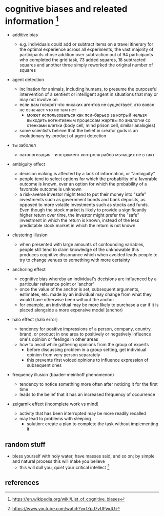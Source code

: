 # cognitive biases and releated information [^1]

- additive bias
  - e.g. individuals could add or subtract items on a travel itinerary for the optimal experience
    across all experiments, the vast majority of participants chose addition over subtraction
    out of 94 participants who completed the grid task, 73 added squares, 18 subtracted 
    squares and another three simply reworked the original number of squares

- agent detection
  - inclination for animals, including humans, to presume the purposeful intervention of a 
    sentient or intelligent agent in situations that may or may not involve on
  - если вам говорят что никаких агентов не существует, это вовсе не означает что их там нет
    - может использоваться как пси-барьер за котрый нельзя выходить когнитивным процессам жертвы
      по аналогии со стенками клетки (body cell, mind prison cell, similar analogies)
  - some scientists believe that the belief in creator gods is an evolutionary by-product of agent detection

- ты заболел
  - патологизация - инструмент контроля рабов мычащих не в такт
  
- ambiguity effect
  - decision making is affected by a lack of information, or "ambiguity"
  - people tend to select options for which the probability of a favorable outcome is known, 
    over an option for which the probability of a favorable outcome is unknown
  - a risk-averse investor might tend to put their money into "safe" investments such as government bonds 
    and bank deposits, as opposed to more volatile investments such as stocks and funds. Even though the 
    stock market is likely to provide a significantly higher return over time, the investor might prefer 
    the "safe" investment in which the return is known, instead of the less predictable stock market in 
    which the return is not known

- clustering illusion
  - when presented with large amounts of confounding variables, people still tend to claim knowledge 
    of the unknowable this produces cognitive dissonance which when avoided leads people to try to change 
    venues to something with more certainty

- anchoring effect
  - cognitive bias whereby an individual's decisions are influenced by a particular reference point or 'anchor'
  - once the value of the anchor is set, subsequent arguments, estimates, etc. made by an individual may change 
    from what they would have otherwise been without the anchor
  - for example, an individual may be more likely to purchase a car if it is placed alongside 
    a more expensive model (anchor)

- halo effect (halo error)
  - tendency for positive impressions of a person, company, country, brand, or product in one area to positively or negatively influence one's opinion or feelings in other areas
  - how to avoid while gathering opinions from the group of experts 
    - before discussing problem in a group setting, get individual opinion from very person separately 
    - this prevents first voiced opinions to influence expression of subsequent ones

- frequency illusion (baader-meinhoff phenomenon)
  - tendency to notice something more often after noticing it for the first time
  - leads to the belief that it has an increased frequency of occurrence

- zeigarnik effect (incomplete work vs mind)
  - activity that has been interrupted may be more readily recalled
  - may lead to problems with sleeping
    - solution: create a plan to complete the task without implementing it


## random stuff

- bless yourself with holy water, have masses said, and so on; by simple and natural process this will make you believe
  - this will dull you, quiet your critical intellect [^2]


## references

[^1]: https://en.wikipedia.org/wiki/List_of_cognitive_biases
[^2]: https://www.youtube.com/watch?v=fZpJ7yUPwdU
